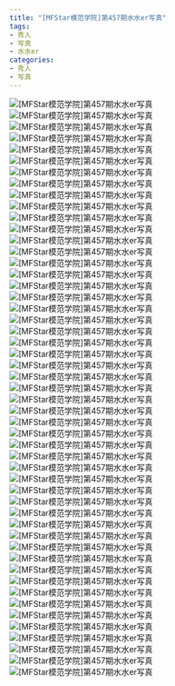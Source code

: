 ```yaml
---
title: "[MFStar模范学院]第457期水水er写真"
tags: 
- 秀人
- 写真
- 水水er
categories:
- 秀人
- 写真
---
```


![[MFStar模范学院]第457期水水er写真](https://img.ilovese.xyz/1734715494440.webp)
![[MFStar模范学院]第457期水水er写真](https://img.ilovese.xyz/1734715496739.webp)
![[MFStar模范学院]第457期水水er写真](https://img.ilovese.xyz/1734715498381.webp)
![[MFStar模范学院]第457期水水er写真](https://img.ilovese.xyz/1734715499627.webp)
![[MFStar模范学院]第457期水水er写真](https://img.ilovese.xyz/1734715501166.webp)
![[MFStar模范学院]第457期水水er写真](https://img.ilovese.xyz/1734715502714.webp)
![[MFStar模范学院]第457期水水er写真](https://img.ilovese.xyz/1734715504394.webp)
![[MFStar模范学院]第457期水水er写真](https://img.ilovese.xyz/1734715506297.webp)
![[MFStar模范学院]第457期水水er写真](https://img.ilovese.xyz/1734715507712.webp)
![[MFStar模范学院]第457期水水er写真](https://img.ilovese.xyz/1734715512415.webp)
![[MFStar模范学院]第457期水水er写真](https://img.ilovese.xyz/1734715514286.webp)
![[MFStar模范学院]第457期水水er写真](https://img.ilovese.xyz/1734715516137.webp)
![[MFStar模范学院]第457期水水er写真](https://img.ilovese.xyz/1734715517376.webp)
![[MFStar模范学院]第457期水水er写真](https://img.ilovese.xyz/1734715519104.webp)
![[MFStar模范学院]第457期水水er写真](https://img.ilovese.xyz/1734715520474.webp)
![[MFStar模范学院]第457期水水er写真](https://img.ilovese.xyz/1734715521846.webp)
![[MFStar模范学院]第457期水水er写真](https://img.ilovese.xyz/1734715523046.webp)
![[MFStar模范学院]第457期水水er写真](https://img.ilovese.xyz/1734715524969.webp)
![[MFStar模范学院]第457期水水er写真](https://img.ilovese.xyz/1734715526495.webp)
![[MFStar模范学院]第457期水水er写真](https://img.ilovese.xyz/1734715528275.webp)
![[MFStar模范学院]第457期水水er写真](https://img.ilovese.xyz/1734715530084.webp)
![[MFStar模范学院]第457期水水er写真](https://img.ilovese.xyz/1734715531860.webp)
![[MFStar模范学院]第457期水水er写真](https://img.ilovese.xyz/1734715533468.webp)
![[MFStar模范学院]第457期水水er写真](https://img.ilovese.xyz/1734715535351.webp)
![[MFStar模范学院]第457期水水er写真](https://img.ilovese.xyz/1734715536647.webp)
![[MFStar模范学院]第457期水水er写真](https://img.ilovese.xyz/1734715538175.webp)
![[MFStar模范学院]第457期水水er写真](https://img.ilovese.xyz/1734715539569.webp)
![[MFStar模范学院]第457期水水er写真](https://img.ilovese.xyz/1734715540935.webp)
![[MFStar模范学院]第457期水水er写真](https://img.ilovese.xyz/1734715542201.webp)
![[MFStar模范学院]第457期水水er写真](https://img.ilovese.xyz/1734715544047.webp)
![[MFStar模范学院]第457期水水er写真](https://img.ilovese.xyz/1734715545806.webp)
![[MFStar模范学院]第457期水水er写真](https://img.ilovese.xyz/1734715547326.webp)
![[MFStar模范学院]第457期水水er写真](https://img.ilovese.xyz/1734715549279.webp)
![[MFStar模范学院]第457期水水er写真](https://img.ilovese.xyz/1734715550732.webp)
![[MFStar模范学院]第457期水水er写真](https://img.ilovese.xyz/1734715552036.webp)
![[MFStar模范学院]第457期水水er写真](https://img.ilovese.xyz/1734715553486.webp)
![[MFStar模范学院]第457期水水er写真](https://img.ilovese.xyz/1734715554904.webp)
![[MFStar模范学院]第457期水水er写真](https://img.ilovese.xyz/1734715556694.webp)
![[MFStar模范学院]第457期水水er写真](https://img.ilovese.xyz/1734715558425.webp)
![[MFStar模范学院]第457期水水er写真](https://img.ilovese.xyz/1734715560428.webp)
![[MFStar模范学院]第457期水水er写真](https://img.ilovese.xyz/1734715562274.webp)
![[MFStar模范学院]第457期水水er写真](https://img.ilovese.xyz/1734715564135.webp)
![[MFStar模范学院]第457期水水er写真](https://img.ilovese.xyz/1734715565617.webp)
![[MFStar模范学院]第457期水水er写真](https://img.ilovese.xyz/1734715567203.webp)
![[MFStar模范学院]第457期水水er写真](https://img.ilovese.xyz/1734715568648.webp)
![[MFStar模范学院]第457期水水er写真](https://img.ilovese.xyz/1734715570619.webp)
![[MFStar模范学院]第457期水水er写真](https://img.ilovese.xyz/1734715572488.webp)
![[MFStar模范学院]第457期水水er写真](https://img.ilovese.xyz/1734715573899.webp)
![[MFStar模范学院]第457期水水er写真](https://img.ilovese.xyz/1734715575616.webp)
![[MFStar模范学院]第457期水水er写真](https://img.ilovese.xyz/1734715577457.webp)
![[MFStar模范学院]第457期水水er写真](https://img.ilovese.xyz/1734715578923.webp)
